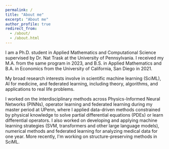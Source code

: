 ```yaml
---
permalink: /
title: "About me"
excerpt: "About me"
author_profile: true
redirect_from: 
  - /about/
  - /about.html
---
```


I am a Ph.D. student in Applied Mathematics and Computational Science supervised by Dr. Nat Trask at the University of Pennsylvania. I received my M.A. from the same program in 2023, and B.S. in Applied Mathematics and B.A. in Economics from the University of California, San Diego in 2021.

My broad research interests involve in scientific machine learning (SciML), AI for medicine, and federated learning, including theory, algorithms, and applications to real life problems. 

I worked on the interdisciplinary methods across Physics-Informed Neural Networks (PINNs), operator learning and federated learning during my master period at UPenn, where I applied data-driven methods constrained by physical knowledge to solve partial differential equations (PDEs) or learn differential operators. I also worked on developing and applying machine learning strategies (SVM, transformers and other large language models), numerical methods and federated learning for analyzing medical data for one year. More recently, I'm working on structure-preserving methods in SciML.  
